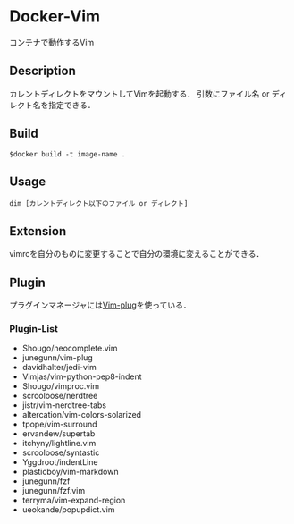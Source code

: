 # Docker-Vim
コンテナで動作するVim

## Description
カレントディレクトをマウントしてVimを起動する．
引数にファイル名 or ディレクト名を指定できる．

## Build

```
$docker build -t image-name .
```

## Usage

```
dim [カレントディレクト以下のファイル or ディレクト]
```

## Extension

vimrcを自分のものに変更することで自分の環境に変えることができる．

## Plugin

プラグインマネージャには[Vim-plug](https://github.com/junegunn/vim-plug)を使っている．


### Plugin-List

- Shougo/neocomplete.vim
- junegunn/vim-plug
- davidhalter/jedi-vim
- Vimjas/vim-python-pep8-indent
- Shougo/vimproc.vim
- scrooloose/nerdtree
- jistr/vim-nerdtree-tabs
- altercation/vim-colors-solarized
- tpope/vim-surround
- ervandew/supertab
- itchyny/lightline.vim
- scrooloose/syntastic
- Yggdroot/indentLine
- plasticboy/vim-markdown
- junegunn/fzf
- junegunn/fzf.vim
- terryma/vim-expand-region
- ueokande/popupdict.vim
